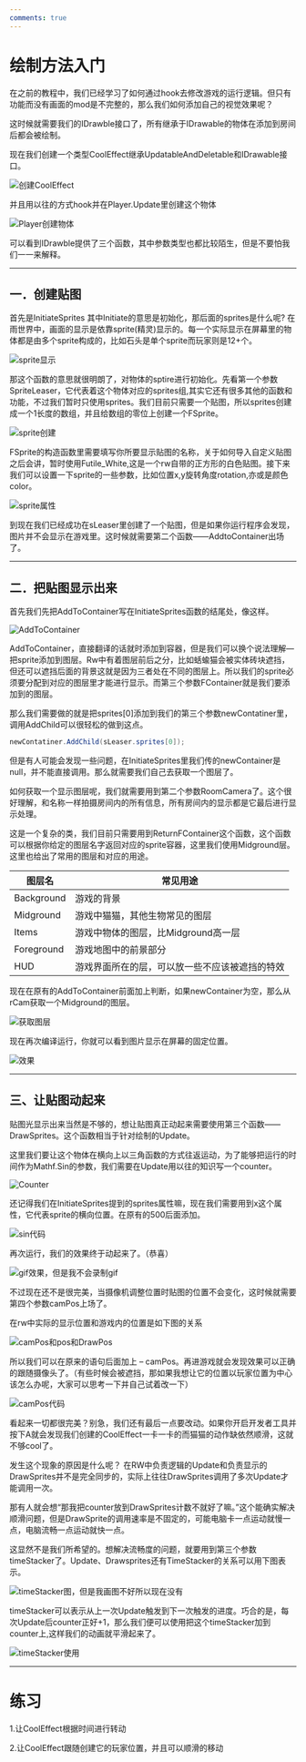 ```yaml
---
comments: true
---
```

# 绘制方法入门

在之前的教程中，我们已经学习了如何通过hook去修改游戏的运行逻辑。但只有功能而没有画面的mod是不完整的，那么我们如何添加自己的视觉效果呢？

这时候就需要我们的IDrawble接口了，所有继承于IDrawable的物体在添加到房间后都会被绘制。

现在我们创建一个类型CoolEffect继承UpdatableAndDeletable和IDrawable接口。

![创建CoolEffect](https://rwmoddingch.github.io/ChModdingWiki/assets/%E6%B7%B1%E5%85%A5RW/%E7%BB%98%E5%88%B6%E6%96%B9%E6%B3%95%E5%85%A5%E9%97%A8/1.png)

并且用以往的方式hook并在Player.Update里创建这个物体

![Player创建物体](https://rwmoddingch.github.io/ChModdingWiki/assets/%E6%B7%B1%E5%85%A5RW/%E7%BB%98%E5%88%B6%E6%96%B9%E6%B3%95%E5%85%A5%E9%97%A8/2.png)


可以看到IDrawble提供了三个函数，其中参数类型也都比较陌生，但是不要怕我们一一来解释。
___
## 一．创建贴图

首先是InitiateSprites 其中Initiate的意思是初始化，那后面的sprites是什么呢?
在雨世界中，画面的显示是依靠sprite(精灵)显示的。每一个实际显示在屏幕里的物体都是由多个sprite构成的，比如石头是单个sprite而玩家则是12+个。

![sprite显示](https://rwmoddingch.github.io/ChModdingWiki/assets/%E6%B7%B1%E5%85%A5RW/%E7%BB%98%E5%88%B6%E6%96%B9%E6%B3%95%E5%85%A5%E9%97%A8/3.png)

那这个函数的意思就很明朗了，对物体的sptire进行初始化。先看第一个参数SpriteLeaser，它代表着这个物体对应的sprites组,其实它还有很多其他的函数和功能，不过我们暂时只使用sprites。我们目前只需要一个贴图，所以sprites创建成一个1长度的数组，并且给数组的零位上创建一个FSprite。

![sprite创建](https://rwmoddingch.github.io/ChModdingWiki/assets/%E6%B7%B1%E5%85%A5RW/%E7%BB%98%E5%88%B6%E6%96%B9%E6%B3%95%E5%85%A5%E9%97%A8/4.png)

FSprite的构造函数里需要填写你所要显示贴图的名称，关于如何导入自定义贴图之后会讲，暂时使用Futile_White,这是一个rw自带的正方形的白色贴图。接下来我们可以设置一下sprite的一些参数，比如位置x,y旋转角度rotation,亦或是颜色color。

![sprite属性](https://rwmoddingch.github.io/ChModdingWiki/assets/%E6%B7%B1%E5%85%A5RW/%E7%BB%98%E5%88%B6%E6%96%B9%E6%B3%95%E5%85%A5%E9%97%A8/5.png)

到现在我们已经成功在sLeaser里创建了一个贴图，但是如果你运行程序会发现，图片并不会显示在游戏里。这时候就需要第二个函数——AddtoContainer出场了。
___
## 二．把贴图显示出来

首先我们先把AddToContainer写在InitiateSprites函数的结尾处，像这样。

![AddToContainer](https://rwmoddingch.github.io/ChModdingWiki/assets/%E6%B7%B1%E5%85%A5RW/%E7%BB%98%E5%88%B6%E6%96%B9%E6%B3%95%E5%85%A5%E9%97%A8/6.png)

AddToContainer，直接翻译的话就时添加到容器，但是我们可以换个说法理解—把sprite添加到图层。Rw中有着图层前后之分，比如蛞蝓猫会被实体砖块遮挡，但还可以遮挡后面的背景这就是因为三者处在不同的图层上。所以我们的sprite必须要分配到对应的图层里才能进行显示。而第三个参数FContainer就是我们要添加到的图层。

那么我们需要做的就是把sprites[0]添加到我们的第三个参数newContatiner里，调用AddChild可以很轻松的做到这点。

```C#
newContatiner.AddChild(sLeaser.sprites[0]);
```

但是有人可能会发现一些问题，在InitiateSprites里我们传的newContainer是null，并不能直接调用。那么就需要我们自己去获取一个图层了。

如何获取一个显示图层呢，我们就需要用到第二个参数RoomCamera了。这个很好理解，和名称一样拍摄房间内的所有信息，所有房间内的显示都是它最后进行显示处理。

这是一个复杂的类，我们目前只需要用到ReturnFContainer这个函数，这个函数可以根据你给定的图层名字返回对应的sprite容器，这里我们使用Midground层。这里也给出了常用的图层和对应的用途。

| 图层名 | 常见用途 |
|-------|----------|
|Background|游戏的背景|
|Midground|游戏中猫猫，其他生物常见的图层|
|Items|游戏中物体的图层，比Midground高一层|
|Foreground|游戏地图中的前景部分|
|HUD|游戏界面所在的层，可以放一些不应该被遮挡的特效|

现在在原有的AddToContainer前面加上判断，如果newContainer为空，那么从rCam获取一个Midground的图层。

![获取图层](https://rwmoddingch.github.io/ChModdingWiki/assets/%E6%B7%B1%E5%85%A5RW/%E7%BB%98%E5%88%B6%E6%96%B9%E6%B3%95%E5%85%A5%E9%97%A8/7.png)


现在再次编译运行，你就可以看到图片显示在屏幕的固定位置。

![效果](https://rwmoddingch.github.io/ChModdingWiki/assets/%E6%B7%B1%E5%85%A5RW/%E7%BB%98%E5%88%B6%E6%96%B9%E6%B3%95%E5%85%A5%E9%97%A8/8.png)
___
## 三、让贴图动起来

贴图光显示出来当然是不够的，想让贴图真正动起来需要使用第三个函数——DrawSprites。这个函数相当于针对绘制的Update。

这里我们要让这个物体在横向上以三角函数的方式往返运动，为了能够把运行的时间作为Mathf.Sin的参数，我们需要在Update用以往的知识写一个counter。

![Counter](https://rwmoddingch.github.io/ChModdingWiki/assets/%E6%B7%B1%E5%85%A5RW/%E7%BB%98%E5%88%B6%E6%96%B9%E6%B3%95%E5%85%A5%E9%97%A8/9.png)

还记得我们在InitiateSprites提到的sprites属性嘛，现在我们需要用到x这个属性，它代表sprite的横向位置。在原有的500后面添加。 

![sin代码](https://rwmoddingch.github.io/ChModdingWiki/assets/%E6%B7%B1%E5%85%A5RW/%E7%BB%98%E5%88%B6%E6%96%B9%E6%B3%95%E5%85%A5%E9%97%A8/10.png)

再次运行，我们的效果终于动起来了。（恭喜）

![gif效果，但是我不会录制gif](https://rwmoddingch.github.io/ChModdingWiki/assets/%E6%B7%B1%E5%85%A5RW/%E7%BB%98%E5%88%B6%E6%96%B9%E6%B3%95%E5%85%A5%E9%97%A8/11.png)

不过现在还不是很完美，当摄像机调整位置时贴图的位置不会变化，这时候就需要第四个参数camPos上场了。

在rw中实际的显示位置和游戏内的位置是如下图的关系

![camPos和pos和DrawPos](https://rwmoddingch.github.io/ChModdingWiki/assets/%E6%B7%B1%E5%85%A5RW/%E7%BB%98%E5%88%B6%E6%96%B9%E6%B3%95%E5%85%A5%E9%97%A8/12.png)


所以我们可以在原来的语句后面加上 – camPos。再进游戏就会发现效果可以正确的跟随摄像头了。（有些时候会被遮挡，那如果我想让它的位置以玩家位置为中心该怎么办呢，大家可以思考一下并自己试着改一下）

![camPos代码](https://rwmoddingch.github.io/ChModdingWiki/assets/%E6%B7%B1%E5%85%A5RW/%E7%BB%98%E5%88%B6%E6%96%B9%E6%B3%95%E5%85%A5%E9%97%A8/13.png)


看起来一切都很完美？别急，我们还有最后一点要改动。如果你开启开发者工具并按下A就会发现我们创建的CoolEffect一卡一卡的而猫猫的动作缺依然顺滑，这就不够cool了。

发生这个现象的原因是什么呢？ 在RW中负责逻辑的Update和负责显示的DrawSprites并不是完全同步的，实际上往往DrawSprites调用了多次Update才能调用一次。

那有人就会想“那我把counter放到DrawSprites计数不就好了嘛。”这个能确实解决顺滑问题，但是DrawSprite的调用速率是不固定的，可能电脑卡一点运动就慢一点，电脑流畅一点运动就快一点。

这显然不是我们所希望的。想解决流畅度的问题，就要用到第三个参数timeStacker了。Update、Drawsprites还有TimeStacker的关系可以用下图表示。

![timeStacker图，但是我画图不好所以现在没有](https://rwmoddingch.github.io/ChModdingWiki/assets/%E6%B7%B1%E5%85%A5RW/%E7%BB%98%E5%88%B6%E6%96%B9%E6%B3%95%E5%85%A5%E9%97%A8/14.png)

timeStacker可以表示从上一次Update触发到下一次触发的进度。巧合的是，每次Update后counter正好+1，那么我们便可以使用把这个timeStacker加到counter上,这样我们的动画就平滑起来了。

![timeStacker使用](https://rwmoddingch.github.io/ChModdingWiki/assets/%E6%B7%B1%E5%85%A5RW/%E7%BB%98%E5%88%B6%E6%96%B9%E6%B3%95%E5%85%A5%E9%97%A8/15.png)

___

# 练习

1.让CoolEffect根据时间进行转动

2.让CoolEffect跟随创建它的玩家位置，并且可以顺滑的移动

